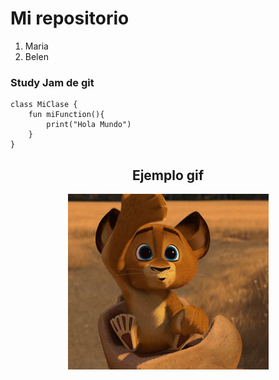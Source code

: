# Mi repositorio
1. Maria
2. Belen

### Study Jam de git

    class MiClase {
        fun miFunction(){
            print("Hola Mundo")
        }
    }

<center>

## Ejemplo gif

![leon](leon.gif)

</center>
